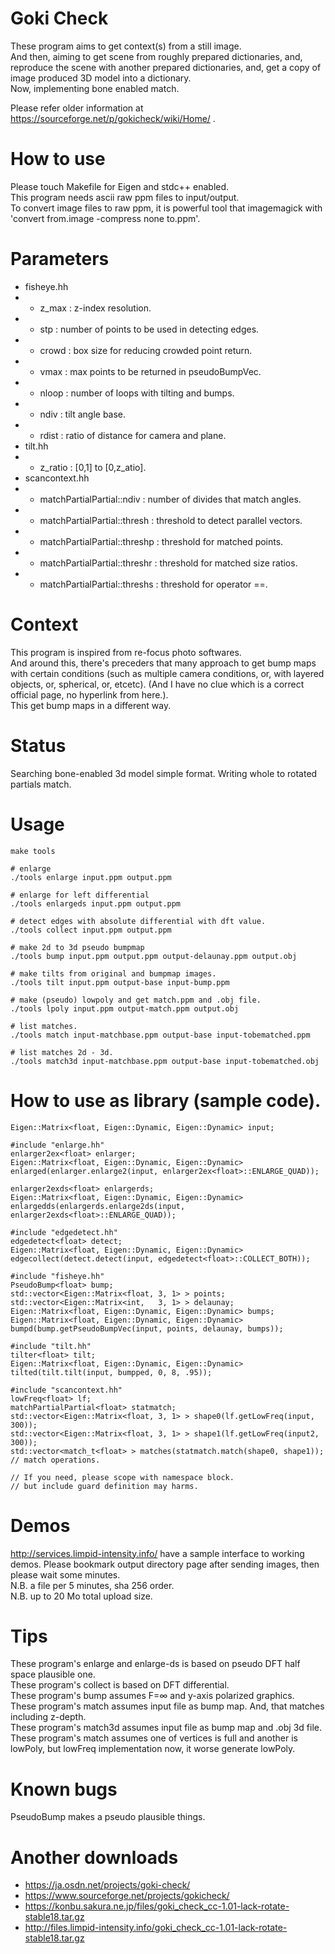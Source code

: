 # Goki Check
These program aims to get context(s) from a still image.  
And then, aiming to get scene from roughly prepared dictionaries, and, reproduce the scene with another prepared dictionaries, and, get a copy of image produced 3D model into a dictionary.  
Now, implementing bone enabled match.

Please refer older information at https://sourceforge.net/p/gokicheck/wiki/Home/ .

# How to use
Please touch Makefile for Eigen and stdc++ enabled.  
This program needs ascii raw ppm files to input/output.  
To convert image files to raw ppm, it is powerful tool that imagemagick with 'convert from.image -compress none to.ppm'. 

# Parameters
* fisheye.hh
* * z_max   : z-index resolution.
* * stp     : number of points to be used in detecting edges.
* * crowd   : box size for reducing crowded point return.
* * vmax    : max points to be returned in pseudoBumpVec.
* * nloop   : number of loops with tilting and bumps.
* * ndiv    : tilt angle base.
* * rdist   : ratio of distance for camera and plane.
* tilt.hh
* * z_ratio : [0,1] to [0,z_atio].
* scancontext.hh
* * matchPartialPartial::ndiv    : number of divides that match angles.
* * matchPartialPartial::thresh  : threshold to detect parallel vectors.
* * matchPartialPartial::threshp : threshold for matched points.
* * matchPartialPartial::threshr : threshold for matched size ratios.
* * matchPartialPartial::threshs : threshold for operator ==.

# Context
This program is inspired from re-focus photo softwares.  
And around this, there's preceders that many approach to get bump maps with certain conditions
(such as multiple camera conditions, or, with layered objects, or, spherical, or, etcetc).
(And I have no clue which is a correct official page, no hyperlink from here.).   
This get bump maps in a different way.

# Status
Searching bone-enabled 3d model simple format. Writing whole to rotated partials match.

# Usage
    make tools
    
    # enlarge
    ./tools enlarge input.ppm output.ppm
    
    # enlarge for left differential
    ./tools enlargeds input.ppm output.ppm
    
    # detect edges with absolute differential with dft value.
    ./tools collect input.ppm output.ppm
    
    # make 2d to 3d pseudo bumpmap
    ./tools bump input.ppm output.ppm output-delaunay.ppm output.obj
    
    # make tilts from original and bumpmap images.
    ./tools tilt input.ppm output-base input-bump.ppm
    
    # make (pseudo) lowpoly and get match.ppm and .obj file.
    ./tools lpoly input.ppm output-match.ppm output.obj
    
    # list matches.
    ./tools match input-matchbase.ppm output-base input-tobematched.ppm
    
    # list matches 2d - 3d.
    ./tools match3d input-matchbase.ppm output-base input-tobematched.obj

# How to use as library (sample code).
    Eigen::Matrix<float, Eigen::Dynamic, Eigen::Dynamic> input;
    
    #include "enlarge.hh"
    enlarger2ex<float> enlarger;
    Eigen::Matrix<float, Eigen::Dynamic, Eigen::Dynamic> enlarged(enlarger.enlarge2(input, enlarger2ex<float>::ENLARGE_QUAD));
    
    enlarger2exds<float> enlargerds;
    Eigen::Matrix<float, Eigen::Dynamic, Eigen::Dynamic> enlargedds(enlargerds.enlarge2ds(input, enlarger2exds<float>::ENLARGE_QUAD));
    
    #include "edgedetect.hh"
    edgedetect<float> detect;
    Eigen::Matrix<float, Eigen::Dynamic, Eigen::Dynamic> edgecollect(detect.detect(input, edgedetect<float>::COLLECT_BOTH));
    
    #include "fisheye.hh"
    PseudoBump<float> bump;
    std::vector<Eigen::Matrix<float, 3, 1> > points;
    std::vector<Eigen::Matrix<int,   3, 1> > delaunay;
    Eigen::Matrix<float, Eigen::Dynamic, Eigen::Dynamic> bumps;
    Eigen::Matrix<float, Eigen::Dynamic, Eigen::Dynamic> bumpd(bump.getPseudoBumpVec(input, points, delaunay, bumps));
    
    #include "tilt.hh"
    tilter<float> tilt;
    Eigen::Matrix<float, Eigen::Dynamic, Eigen::Dynamic> tilted(tilt.tilt(input, bumpped, 0, 8, .95));
    
    #include "scancontext.hh"
    lowFreq<float> lf;
    matchPartialPartial<float> statmatch;
    std::vector<Eigen::Matrix<float, 3, 1> > shape0(lf.getLowFreq(input, 300));
    std::vector<Eigen::Matrix<float, 3, 1> > shape1(lf.getLowFreq(input2, 300));
    std::vector<match_t<float> > matches(statmatch.match(shape0, shape1));
    // match operations.
    
    // If you need, please scope with namespace block.
    // but include guard definition may harms.

# Demos
http://services.limpid-intensity.info/ have a sample interface to working demos.
Please bookmark output directory page after sending images, then please wait some minutes.  
N.B. a file per 5 minutes, sha 256 order.  
N.B. up to 20 Mo total upload size.

# Tips
These program's enlarge and enlarge-ds is based on pseudo DFT half space plausible one.  
These program's collect is based on DFT differential.  
These program's bump assumes F=∞ and y-axis polarized graphics.   
These program's match assumes input file as bump map. And, that matches including z-depth.  
These program's match3d assumes input file as bump map and .obj 3d file.  
These program's match assumes one of vertices is full and another is lowPoly, but lowFreq implementation now, it worse generate lowPoly.

# Known bugs
PseudoBump makes a pseudo plausible things.

# Another downloads
* https://ja.osdn.net/projects/goki-check/
* https://www.sourceforge.net/projects/gokicheck/
* https://konbu.sakura.ne.jp/files/goki_check_cc-1.01-lack-rotate-stable18.tar.gz
* http://files.limpid-intensity.info/goki_check_cc-1.01-lack-rotate-stable18.tar.gz
